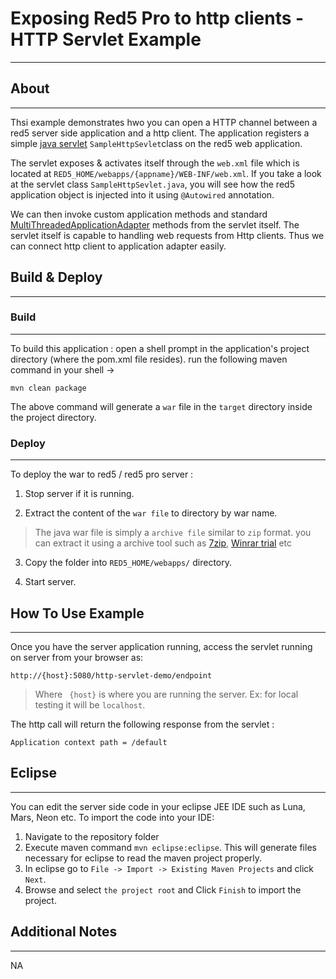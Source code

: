 # Exposing Red5 Pro to http clients - HTTP Servlet Example
---


## About
---



Thsi example demonstrates hwo you can open a HTTP channel between a red5 server side application and a http client. The application registers a simple [java servlet](https://en.wikipedia.org/wiki/Java_servlet) `SampleHttpSevlet`class on the red5 web application. 

The servlet exposes & activates itself through the `web.xml` file which is located at `RED5_HOME/webapps/{appname}/WEB-INF/web.xml`. If you take a look at the servlet class `SampleHttpSevlet.java`, you will see how the red5 application object is injected into it using `@Autowired` annotation.

We can then invoke custom application methods and standard [MultiThreadedApplicationAdapter](http://red5.org/javadoc/red5-server/org/red5/server/adapter/MultiThreadedApplicationAdapter.html) methods from the servlet itself. The servlet itself is capable to handling web requests from Http clients. Thus we can connect http client to application adapter easily.




## Build & Deploy
---


### Build
---

To build this application : open a shell prompt in the application's project directory (where the pom.xml file resides). run the following maven command in your shell -> 

``` 
mvn clean package 

```

The above command will generate a `war` file in the `target` directory inside the project directory. 


### Deploy
---

To deploy the war to red5 / red5 pro server :

1. Stop server if it is running.

2. Extract the content of the `war file` to directory by war name. 

> The java war file is simply a `archive file` similar to `zip` format. you can extract it using a archive tool such as [7zip](#http://www.7-zip.org/), [Winrar trial](#http://www.rarlab.com/download.htm) etc

3. Copy the folder into `RED5_HOME/webapps/` directory.

4. Start server.


## How To Use Example
---


Once you have the server application running, access the servlet running on server from your browser as:

``` 
http://{host}:5080/http-servlet-demo/endpoint
```

> Where ` {host}`  is where you are running the server. Ex: for local testing it will be `localhost`.


The http call will return the following response from the servlet :


``` 
Application context path = /default
```



## Eclipse
---

You can edit the server side code in your eclipse JEE IDE such as Luna, Mars, Neon etc. To import the code into your IDE:

1. Navigate to the repository folder
2. Execute maven command `mvn eclipse:eclipse`. This will generate files necessary for eclipse to read the maven project properly.
3. In eclipse go to `File -> Import -> Existing Maven Projects` and click `Next`.
4. Browse and select `the project root` and Click `Finish` to import the project.



## Additional Notes
---

NA




